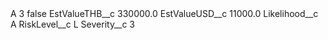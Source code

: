 <?xml version="1.0" encoding="UTF-8"?>
<CustomMetadata xmlns="http://soap.sforce.com/2006/04/metadata" xmlns:xsi="http://www.w3.org/2001/XMLSchema-instance" xmlns:xsd="http://www.w3.org/2001/XMLSchema">
    <label>A 3</label>
    <protected>false</protected>
    <values>
        <field>EstValueTHB__c</field>
        <value xsi:type="xsd:double">330000.0</value>
    </values>
    <values>
        <field>EstValueUSD__c</field>
        <value xsi:type="xsd:double">11000.0</value>
    </values>
    <values>
        <field>Likelihood__c</field>
        <value xsi:type="xsd:string">A</value>
    </values>
    <values>
        <field>RiskLevel__c</field>
        <value xsi:type="xsd:string">L</value>
    </values>
    <values>
        <field>Severity__c</field>
        <value xsi:type="xsd:string">3</value>
    </values>
</CustomMetadata>
